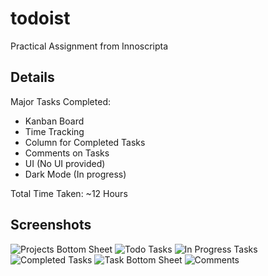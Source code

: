 # todoist

Practical Assignment from Innoscripta

## Details

Major Tasks Completed:

- Kanban Board
- Time Tracking
- Column for Completed Tasks
- Comments on Tasks
- UI (No UI provided)
- Dark Mode (In progress)

Total Time Taken: ~12 Hours

## Screenshots

![Projects Bottom Sheet](screenshots/project_bottom_sheet.png)
![Todo Tasks](screenshots/todo.png)
![In Progress Tasks](screenshots/in_progress.png)
![Completed Tasks](screenshots/completed.png)
![Task Bottom Sheet](screenshots/task_bottom_sheet.png)
![Comments](screenshots/comments.png)
